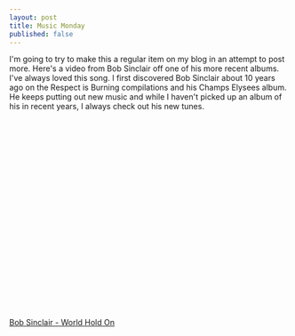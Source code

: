 ```yaml
---
layout: post
title: Music Monday
published: false
---
```

I'm going to try to make this a regular item on my blog in an attempt to post more.  Here's a video from Bob Sinclair off one of his more recent albums.    I've always loved this song.  I first discovered Bob Sinclair about 10 years ago on the Respect is Burning compilations and his Champs Elysees album.  He keeps putting out new music and while I haven't picked up an album of his in recent years, I always check out his new tunes.

<object width="425" height="344"><param name="movie" value="http://www.youtube.com/v/hIExZvqX4j4&hl=en&fs=1"></param><param name="allowFullScreen" value="true"></param><param name="allowscriptaccess" value="always"></param><embed src="http://www.youtube.com/v/hIExZvqX4j4&hl=en&fs=1" type="application/x-shockwave-flash" allowscriptaccess="always" allowfullscreen="true" width="425" height="344"></embed></object>

<a href='http://www.youtube.com/watch?v=hIExZvqX4j4' >Bob Sinclair - World Hold On</a>
